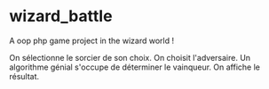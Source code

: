 # wizard_battle
A oop php game project in the wizard world !

On sélectionne le sorcier de son choix.
On choisit l'adversaire.
Un algorithme génial s'occupe de déterminer le vainqueur.
On affiche le résultat. 
